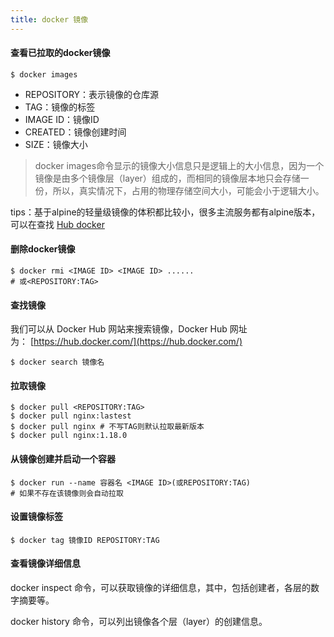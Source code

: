 ```yaml
---
title: docker 镜像
---
```



#### 查看已拉取的docker镜像

```shell
$ docker images
```

- REPOSITORY：表示镜像的仓库源
- TAG：镜像的标签
- IMAGE ID：镜像ID
- CREATED：镜像创建时间
- SIZE：镜像大小
> docker images命令显示的镜像大小信息只是逻辑上的大小信息，因为一个镜像是由多个镜像层（layer）组成的，而相同的镜像层本地只会存储一份，所以，真实情况下，占用的物理存储空间大小，可能会小于逻辑大小。

tips：基于alpine的轻量级镜像的体积都比较小，很多主流服务都有alpine版本，可以在查找 [Hub docker](https://hub.docker.com)

#### 删除docker镜像
```shell
$ docker rmi <IMAGE ID> <IMAGE ID> ......
# 或<REPOSITORY:TAG>
```
#### 查找镜像
我们可以从 Docker Hub 网站来搜索镜像，Docker Hub 网址为： [https://hub.docker.com/](https://hub.docker.com/)
```shell
$ docker search 镜像名
```
#### 拉取镜像
```shell
$ docker pull <REPOSITORY:TAG>
$ docker pull nginx:lastest
$ docker pull nginx # 不写TAG则默认拉取最新版本
$ docker pull nginx:1.18.0
```
#### 从镜像创建并启动一个容器
```shell
$ docker run --name 容器名 <IMAGE ID>(或REPOSITORY:TAG)
# 如果不存在该镜像则会自动拉取
```

#### 设置镜像标签
```shell
$ docker tag 镜像ID REPOSITORY:TAG
```
####  查看镜像详细信息
docker inspect 命令，可以获取镜像的详细信息，其中，包括创建者，各层的数字摘要等。

docker history 命令，可以列出镜像各个层（layer）的创建信息。

